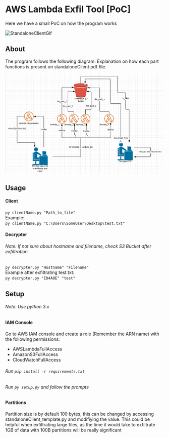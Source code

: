 # AWS Lambda Exfil Tool [PoC]

Here we have a small PoC on how the program works  

![StandaloneClientGif](standaloneClient.gif)

## About
The program follows the following diagram. Explanation on how each part functions is present on standaloneClient pdf file.  

![StandaloneClient diagram](Standalone_client_1.png?raw=true "Standalone Client Diagram")


## Usage
#### Client
`py clientName.py "Path_to_file"`  
Example:  
`py clientName.py "C:\Users\SomeUser\Desktop\test.txt"`
#### Decrypter
###### Note: If not sure about hostname and filename, check S3 Bucket after exfiltration
`py decrypter.py "Hostname" "Filename"`  
Example after exfiltrating test.txt:  
`py decrypter.py "ID4A0E" "test"`
## Setup

###### Note: Use python 3.x  

#### IAM Console
Go to AWS IAM console and create a role (Remember the ARN name) with the following permissions:  

- AWSLambdaFullAccess
- AmazonS3FullAccess
- CloudWatchFullAccess

###### Run `pip install -r requirements.txt`

###### Run `py setup.py` and follow the prompts

#### Partitions
Partition size is by default 100 bytes, this can be changed by accessing standaloneClient_template.py and modifiying the value. This could be helpful when exfiltrating large files, as the time it would take to exfiltrate 1GB of data with 100B partitions will be really significant

